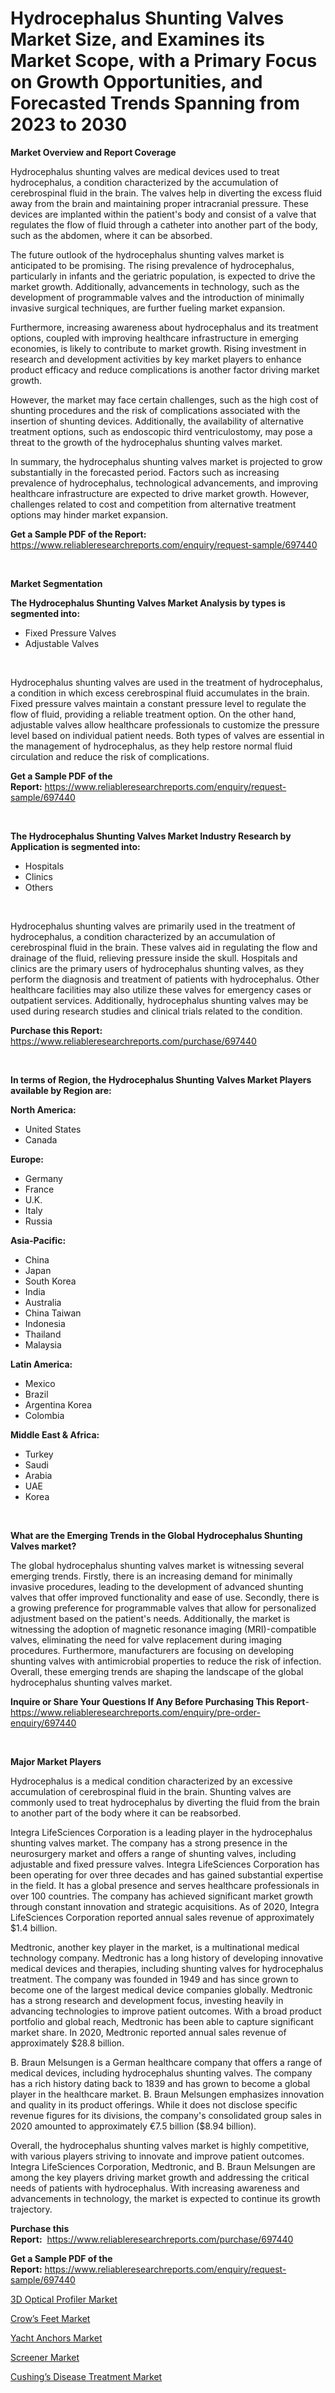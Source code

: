 <p><h1>Hydrocephalus Shunting Valves Market Size, and Examines its Market Scope, with a Primary Focus on Growth Opportunities, and Forecasted Trends Spanning from 2023 to 2030</h1></p><p><strong>Market Overview and Report Coverage</strong></p>
<p><p>Hydrocephalus shunting valves are medical devices used to treat hydrocephalus, a condition characterized by the accumulation of cerebrospinal fluid in the brain. The valves help in diverting the excess fluid away from the brain and maintaining proper intracranial pressure. These devices are implanted within the patient's body and consist of a valve that regulates the flow of fluid through a catheter into another part of the body, such as the abdomen, where it can be absorbed.</p><p>The future outlook of the hydrocephalus shunting valves market is anticipated to be promising. The rising prevalence of hydrocephalus, particularly in infants and the geriatric population, is expected to drive the market growth. Additionally, advancements in technology, such as the development of programmable valves and the introduction of minimally invasive surgical techniques, are further fueling market expansion.</p><p>Furthermore, increasing awareness about hydrocephalus and its treatment options, coupled with improving healthcare infrastructure in emerging economies, is likely to contribute to market growth. Rising investment in research and development activities by key market players to enhance product efficacy and reduce complications is another factor driving market growth.</p><p>However, the market may face certain challenges, such as the high cost of shunting procedures and the risk of complications associated with the insertion of shunting devices. Additionally, the availability of alternative treatment options, such as endoscopic third ventriculostomy, may pose a threat to the growth of the hydrocephalus shunting valves market.</p><p>In summary, the hydrocephalus shunting valves market is projected to grow substantially in the forecasted period. Factors such as increasing prevalence of hydrocephalus, technological advancements, and improving healthcare infrastructure are expected to drive market growth. However, challenges related to cost and competition from alternative treatment options may hinder market expansion.</p></p>
<p><strong>Get a Sample PDF of the Report:</strong> <a href="https://www.reliableresearchreports.com/enquiry/request-sample/697440">https://www.reliableresearchreports.com/enquiry/request-sample/697440</a></p>
<p>&nbsp;</p>
<p><strong>Market Segmentation</strong></p>
<p><strong>The Hydrocephalus Shunting Valves Market Analysis by types is segmented into:</strong></p>
<p><ul><li>Fixed Pressure Valves</li><li>Adjustable Valves</li></ul></p>
<p>&nbsp;</p>
<p><p>Hydrocephalus shunting valves are used in the treatment of hydrocephalus, a condition in which excess cerebrospinal fluid accumulates in the brain. Fixed pressure valves maintain a constant pressure level to regulate the flow of fluid, providing a reliable treatment option. On the other hand, adjustable valves allow healthcare professionals to customize the pressure level based on individual patient needs. Both types of valves are essential in the management of hydrocephalus, as they help restore normal fluid circulation and reduce the risk of complications.</p></p>
<p><strong>Get a Sample PDF of the Report:</strong>&nbsp;<a href="https://www.reliableresearchreports.com/enquiry/request-sample/697440">https://www.reliableresearchreports.com/enquiry/request-sample/697440</a></p>
<p>&nbsp;</p>
<p><strong>The Hydrocephalus Shunting Valves Market Industry Research by Application is segmented into:</strong></p>
<p><ul><li>Hospitals</li><li>Clinics</li><li>Others</li></ul></p>
<p>&nbsp;</p>
<p><p>Hydrocephalus shunting valves are primarily used in the treatment of hydrocephalus, a condition characterized by an accumulation of cerebrospinal fluid in the brain. These valves aid in regulating the flow and drainage of the fluid, relieving pressure inside the skull. Hospitals and clinics are the primary users of hydrocephalus shunting valves, as they perform the diagnosis and treatment of patients with hydrocephalus. Other healthcare facilities may also utilize these valves for emergency cases or outpatient services. Additionally, hydrocephalus shunting valves may be used during research studies and clinical trials related to the condition.</p></p>
<p><strong>Purchase this Report:</strong>&nbsp; <a href="https://www.reliableresearchreports.com/purchase/697440">https://www.reliableresearchreports.com/purchase/697440</a></p>
<p>&nbsp;</p>
<p><strong>In terms of Region, the Hydrocephalus Shunting Valves Market Players available by Region are:</strong></p>
<p>
    <p> <strong> North America: </strong>
        <ul>
            <li>United States</li>
            <li>Canada</li>
        </ul>
        </p> 
    <p> <strong> Europe: </strong>
        <ul>
            <li>Germany</li>
            <li>France</li>
            <li>U.K.</li>
            <li>Italy</li>
            <li>Russia</li>
        </ul>
        </p> 
    <p> <strong> Asia-Pacific: </strong>
        <ul>
            <li>China</li>
            <li>Japan</li>
            <li>South Korea</li>
            <li>India</li>
            <li>Australia</li>
            <li>China Taiwan</li>
            <li>Indonesia</li>
            <li>Thailand</li>
            <li>Malaysia</li>
        </ul>
        </p> 
    <p> <strong> Latin America: </strong>
        <ul>
            <li>Mexico</li>
            <li>Brazil</li>
            <li>Argentina Korea</li>
            <li>Colombia</li>
        </ul>
        </p> 
    <p> <strong> Middle East & Africa: </strong>
        <ul>
            <li>Turkey</li>
            <li>Saudi</li>
            <li>Arabia</li>
            <li>UAE</li>
            <li>Korea</li>
        </ul>
    </p>
    </p>
<p>&nbsp;</p>
<p><strong>What are the Emerging Trends in the Global Hydrocephalus Shunting Valves market?</strong></p>
<p><p>The global hydrocephalus shunting valves market is witnessing several emerging trends. Firstly, there is an increasing demand for minimally invasive procedures, leading to the development of advanced shunting valves that offer improved functionality and ease of use. Secondly, there is a growing preference for programmable valves that allow for personalized adjustment based on the patient's needs. Additionally, the market is witnessing the adoption of magnetic resonance imaging (MRI)-compatible valves, eliminating the need for valve replacement during imaging procedures. Furthermore, manufacturers are focusing on developing shunting valves with antimicrobial properties to reduce the risk of infection. Overall, these emerging trends are shaping the landscape of the global hydrocephalus shunting valves market.</p></p>
<p><strong>Inquire or Share Your Questions If Any Before Purchasing This Report</strong>- <a href="https://www.reliableresearchreports.com/enquiry/pre-order-enquiry/697440">https://www.reliableresearchreports.com/enquiry/pre-order-enquiry/697440</a></p>
<p>&nbsp;</p>
<p><strong>Major Market Players</strong></p>
<p><p>Hydrocephalus is a medical condition characterized by an excessive accumulation of cerebrospinal fluid in the brain. Shunting valves are commonly used to treat hydrocephalus by diverting the fluid from the brain to another part of the body where it can be reabsorbed.</p><p>Integra LifeSciences Corporation is a leading player in the hydrocephalus shunting valves market. The company has a strong presence in the neurosurgery market and offers a range of shunting valves, including adjustable and fixed pressure valves. Integra LifeSciences Corporation has been operating for over three decades and has gained substantial expertise in the field. It has a global presence and serves healthcare professionals in over 100 countries. The company has achieved significant market growth through constant innovation and strategic acquisitions. As of 2020, Integra LifeSciences Corporation reported annual sales revenue of approximately $1.4 billion.</p><p>Medtronic, another key player in the market, is a multinational medical technology company. Medtronic has a long history of developing innovative medical devices and therapies, including shunting valves for hydrocephalus treatment. The company was founded in 1949 and has since grown to become one of the largest medical device companies globally. Medtronic has a strong research and development focus, investing heavily in advancing technologies to improve patient outcomes. With a broad product portfolio and global reach, Medtronic has been able to capture significant market share. In 2020, Medtronic reported annual sales revenue of approximately $28.8 billion.</p><p>B. Braun Melsungen is a German healthcare company that offers a range of medical devices, including hydrocephalus shunting valves. The company has a rich history dating back to 1839 and has grown to become a global player in the healthcare market. B. Braun Melsungen emphasizes innovation and quality in its product offerings. While it does not disclose specific revenue figures for its divisions, the company's consolidated group sales in 2020 amounted to approximately €7.5 billion ($8.94 billion).</p><p>Overall, the hydrocephalus shunting valves market is highly competitive, with various players striving to innovate and improve patient outcomes. Integra LifeSciences Corporation, Medtronic, and B. Braun Melsungen are among the key players driving market growth and addressing the critical needs of patients with hydrocephalus. With increasing awareness and advancements in technology, the market is expected to continue its growth trajectory.</p></p>
<p><strong>Purchase this Report:</strong>&nbsp;&nbsp;<a href="https://www.reliableresearchreports.com/purchase/697440">https://www.reliableresearchreports.com/purchase/697440</a></p>
<p></p>
<p><strong>Get a Sample PDF of the Report:</strong>&nbsp;<a href="https://www.reliableresearchreports.com/enquiry/request-sample/697440">https://www.reliableresearchreports.com/enquiry/request-sample/697440</a></p>
<p><p><a href="https://www.linkedin.com/pulse/3d-optical-profiler-market-share-amp-new-trends-analysis-kxkre/">3D Optical Profiler Market</a></p><p><a href="https://github.com/sofyaavrova/Market-Research-Report-List-1/blob/main/crows-feet-market.md">Crow’s Feet Market</a></p><p><a href="https://medium.com/@akshatreportprime/yacht-anchors-market-size-growth-forecast-2023-2030-8c91ab2f9556">Yacht Anchors Market</a></p><p><a href="https://www.linkedin.com/pulse/screener-market-size-share-global-analysis-report-2023-jglle/">Screener Market</a></p><p><a href="https://github.com/kholmovskayalyudmila/Market-Research-Report-List-1/blob/main/cushings-disease-treatment-market.md">Cushing’s Disease Treatment Market</a></p></p>